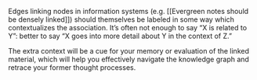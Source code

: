 Edges linking nodes in information systems (e.g. [[Evergreen notes should be densely linked]]) should themselves be labeled in some way which contextualizes the association. It’s often not enough to say “X is related to Y”: better to say “X goes into more detail about Y in the context of Z.”

The extra context will be a cue for your memory or evaluation of the linked material, which will help you effectively navigate the knowledge graph and retrace your former thought processes.